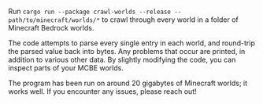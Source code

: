Run `cargo run --package crawl-worlds --release -- path/to/minecraft/worlds/*` to crawl through
every world in a folder of Minecraft Bedrock worlds.

The code attempts to parse every single entry in each world, and round-trip the parsed value
back into bytes. Any problems that occur are printed, in addition to various other data.
By slightly modifying the code, you can inspect parts of your MCBE worlds.

The program has been run on around 20 gigabytes of Minecraft worlds; it works well.
If you encounter any issues, please reach out!
